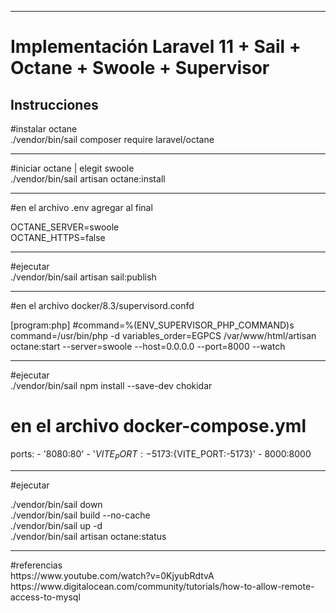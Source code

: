 <hr />

<h1>Implementación Laravel 11 + Sail + Octane + Swoole + Supervisor</h1>
<h2>Instrucciones</h2>



#instalar octane<br/>
./vendor/bin/sail composer require laravel/octane
<hr />
#iniciar octane | elegit swoole<br/>
./vendor/bin/sail artisan octane:install 
<hr />

#en el archivo .env agregar al final

OCTANE_SERVER=swoole<br/>
OCTANE_HTTPS=false

<hr/>

#ejecutar <br/>
./vendor/bin/sail artisan sail:publish

<hr/>


#en el archivo docker/8.3/supervisord.confd<br/>

[program:php]
#command=%(ENV_SUPERVISOR_PHP_COMMAND)s
command=/usr/bin/php -d variables_order=EGPCS /var/www/html/artisan octane:start --server=swoole --host=0.0.0.0 --port=8000 --watch
<hr />

#ejecutar<br/>
./vendor/bin/sail npm install --save-dev chokidar

# en el archivo docker-compose.yml <br/>

ports:
            - '8080:80'
            - '${VITE_PORT:-5173}:${VITE_PORT:-5173}'
            - 8000:8000

<hr/>
#ejecutar <br/> 

./vendor/bin/sail down <br/>
./vendor/bin/sail build --no-cache <br/>
./vendor/bin/sail up -d <br/>
./vendor/bin/sail artisan octane:status <br/>

<hr/>
#referencias <br/>
https://www.youtube.com/watch?v=0KjyubRdtvA
<br />
https://www.digitalocean.com/community/tutorials/how-to-allow-remote-access-to-mysql
